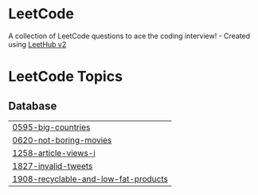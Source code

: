 # LeetCode
A collection of LeetCode questions to ace the coding interview! - Created using [LeetHub v2](https://github.com/arunbhardwaj/LeetHub-2.0)

<!---LeetCode Topics Start-->
# LeetCode Topics
## Database
|  |
| ------- |
| [0595-big-countries](https://github.com/Naushil7/LeetCode/tree/master/0595-big-countries) |
| [0620-not-boring-movies](https://github.com/Naushil7/LeetCode/tree/master/0620-not-boring-movies) |
| [1258-article-views-i](https://github.com/Naushil7/LeetCode/tree/master/1258-article-views-i) |
| [1827-invalid-tweets](https://github.com/Naushil7/LeetCode/tree/master/1827-invalid-tweets) |
| [1908-recyclable-and-low-fat-products](https://github.com/Naushil7/LeetCode/tree/master/1908-recyclable-and-low-fat-products) |
<!---LeetCode Topics End-->